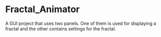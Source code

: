 # Fractal_Animator
 A GUI project that uses two panels. One of them is used for displaying a fractal and the other contains settings for the fractal.
